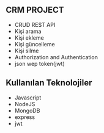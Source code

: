 ## CRM PROJECT
- CRUD REST API
- Kişi arama
- Kişi ekleme
- Kişi güncelleme
- Kişi silme
- Authorization and Authentication
- json wep token(jwt)
## Kullanılan Teknolojiler
- Javascript 
- NodeJS
- MongoDB
- express
- jwt
